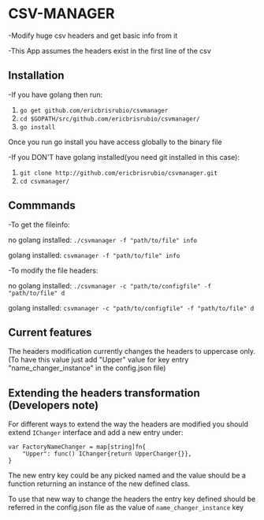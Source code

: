 # CSV-MANAGER
-Modify huge csv headers and get basic info from it

-This App assumes the headers exist in the first line of the csv

## Installation
-If you have golang then run:

1. `go get github.com/ericbrisrubio/csvmanager` 
2. ``cd $GOPATH/src/github.com/ericbrisrubio/csvmanager/``
3. `go install`

Once you run go install you have access globally to the binary file


-If you DON'T have golang installed(you need git installed in this case):
1. `git clone http://github.com/ericbrisrubio/csvmanager.git`
2. `cd csvmanager/`

## Commmands
-To get the fileinfo:

no golang installed:
`./csvmanager -f "path/to/file" info`

golang installed:
`csvmanager -f "path/to/file" info`

-To modify the file headers:

no golang installed:
`./csvmanager -c "path/to/configfile" -f "path/to/file" d`

golang installed:
`csvmanager -c "path/to/configfile" -f "path/to/file" d`

## Current features
The headers modification currently changes the headers to uppercase only.
(To have this value just add "Upper" value for key entry "name_changer_instance" in the config.json 
file)

## Extending the headers transformation (Developers note)
For different ways to extend the way the headers are modified
you should extend `IChanger` interface and add a new entry under:
```
var FactoryNameChanger = map[string]fn{
	"Upper": func() IChanger{return UpperChanger{}},
}
``` 
The new entry key could be any picked named and the value should be
a function returning an instance of the new defined class.

To use that new way to change the headers the entry key defined should
be referred in the config.json file as the value of `name_changer_instance`
key



